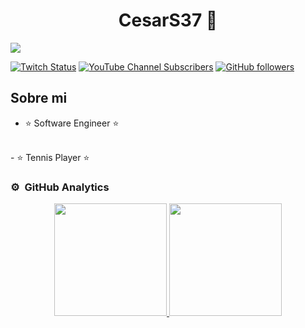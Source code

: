 <div align="center">
<h1 align="center">CesarS37</a> 🎾</h1>
</div>
<img src="https://yt3.googleusercontent.com/VZJgguXrg-dVwaKyrGBO6v6OVM8tCPE_jFAScQcv9yc1rIq34jxMTDr6gjDIpuAbxNMIy5lmqA=w1707-fcrop64=1,00005a57ffffa5a8-k-c0xffffffff-no-nd-rj">

[![Twitch Status](https://img.shields.io/twitch/status/Cesarsamuel37?style=social)](https://www.twitch.tv/Cesarsamuel37)
[![YouTube Channel Subscribers](https://img.shields.io/youtube/channel/subscribers/UCEb2JAOA9o9STwoF_kmLtUw?style=social)](https://youtube.com/CesarS47?sub_confirmation=1)
[![GitHub followers](https://img.shields.io/github/followers/CesarS39?style=social)](https://github.com/CesarS39)

## Sobre mi

- ⭐ Software Engineer ⭐ 
<br>
- ⭐ Tennis Player ⭐ 
<br>

### ⚙️ &nbsp;GitHub Analytics

<p align="center">
<a href="https://github.com/CesarS39">
  <img height="180em" src="https://github-readme-stats-eight-theta.vercel.app/api?username=CesarS39&show_icons=true&theme=algolia&include_all_commits=true&count_private=true"/>
  <img height="180em" src="https://github-readme-stats-eight-theta.vercel.app/api/top-langs/?username=CesarS39&layout=compact&langs_count=8&theme=algolia"/>
</a>
</p>
